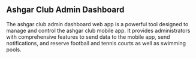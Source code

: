 ## Ashgar Club Admin Dashboard
The ashgar club admin dashboard web app is a powerful tool designed to manage and control the ashgar club mobile app. It provides administrators with comprehensive features to send data to the mobile app, send notifications, and reserve football and tennis courts as well as swimming pools.
 
